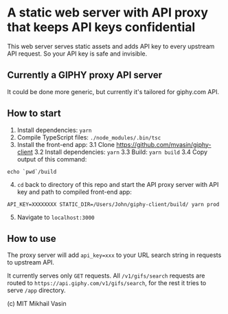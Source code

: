 # A static web server with API proxy that keeps API keys confidential
This web server serves static assets and adds API key to every upstream API request. So your API key is safe and invisible.

## Currently a GIPHY proxy API server
It could be done more generic, but currently it's tailored for giphy.com API.

## How to start
1. Install dependencies: `yarn`
2. Compile TypeScript files: `./node_modules/.bin/tsc`
3. Install the front-end app:
  3.1 Clone https://github.com/mvasin/giphy-client
  3.2 Install dependencies: `yarn`
  3.3 Build: `yarn build`
  3.4 Copy output of this command:
  ```
  echo `pwd`/build
  ```
4. `cd` back to directory of this repo and start the API proxy server with API key and path to compiled front-end app:
```
API_KEY=XXXXXXXX STATIC_DIR=/Users/John/giphy-client/build/ yarn prod
```
5. Navigate to `localhost:3000`

## How to use
The proxy server will add `api_key=xxx` to your URL search string in requests to upstream API.

It currently serves only `GET` requests. All `/v1/gifs/search` requests are routed to `https://api.giphy.com/v1/gifs/search`, for the rest it tries to serve `/app` directory.

(c) MIT Mikhail Vasin